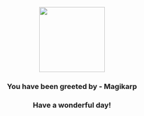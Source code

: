 <p align="center">
    <img src="https://raw.githubusercontent.com/PokeAPI/sprites/master/sprites/pokemon/129.png" width="150" height="150">
</p>
<h3 align="center">You have been greeted by - <b>Magikarp</b></h3>
<h3 align="center">Have a wonderful day!</h3>
